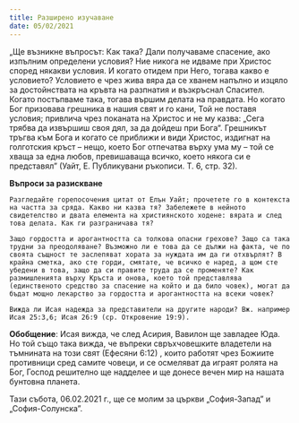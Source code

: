 ```yaml
---
title: Разширено изучаване
date: 05/02/2021
---
```


„Ще възникне въпросът: Как така? Дали получаваме спасение, ако изпълним определени условия? Ние никога не идваме при Христос според някакви условия. И когато отидем при Него, тогава какво е условието? Условието е чрез жива вяра да се хванем напълно и изцяло за достойнствата на кръвта на разпнатия и възкръснал Спасител. Когато постъпваме така, тогава вършим делата на правдата. Но когато Бог призовава грешника в нашия свят и го кани, Той не поставя условия; привлича чрез поканата на Христос и не му казва: „Сега трябва да извършиш своя дял, за да дойдеш при Бога“. Грешникът тръгва към Бога и когато се приближи и види Христос, издигнат на голготския кръст – нещо, което Бог отпечатва върху ума му – той се хваща за една любов, превишаваща всичко, което някога си е представял” (Уайт, Е. Публикувани ръкописи. Т. 6, стр. 32).

**Въпроси за разискване**

`Разгледайте горепосочения цитат от Елън Уайт; прочетете го в контекста на частта за сряда. Какво ни казва тя? Забележете в нейното свидетелство и двата елемента на християнското ходене: вярата и след това делата. Как ги разграничава тя?`

`Защо гордостта и арогантността са толкова опасни грехове? Защо са така трудни за преодоляване? Възможно ли е това да се дължи на факта, че по своята същност те заслепяват хората за нуждата им да ги отхвърлят? В крайна сметка, ако сте горди, смятате, че всичко е наред, а щом сте убедени в това, защо да си правите труда да се променяте? Как размишленията върху Кръста и онова, което той представлява (единственото средство за спасение на който и да било човек), могат да бъдат мощно лекарство за гордостта и арогантността на всеки човек?`

`Вижда ли Исая надежда за представители на другите народи? Вж. например Исая 25:3,6; Исая 26:9 (ср. Откровение 19:9).`

**Обобщение**: Исая вижда, че след Асирия, Вавилон ще завладее Юда. Но той също така вижда, че въпреки свръхчовешките владетели на тъмнината на този свят (Ефесяни 6:12) , които работят чрез Божиите противници сред самите човеци, и се осмеляват да играят ролята на Бог, Господ решително ще надделее и ще донесе вечен мир на нашата бунтовна планета.

Тази събота, 06.02.2021 г., ще се молим за църкви „София-Запад” и „София-Солунска”.
